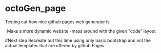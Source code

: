 # octoGen_page
Testing out how nice github pages web generator is

-Make a more dynamic website
-mess around with the given "code" layout


#Next step
Recreate but this time using only basic bootstrap and not the actual
templates that are offered by github Pages
